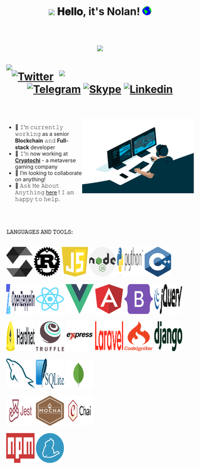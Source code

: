<h1 align="center">
  <img src="https://github.com/crazydevher/crazydevhero/blob/main/Earth.gif" width="24px" style="max-width:100%;">
  𝐇𝐞𝐥𝐥𝐨, it's Nolan!
  <img src="https://github.com/crazydevhero/crazydevhero/blob/main/Earth.gif" width="24px" style="max-width:100%;">
  
  <br /><img src="https://profile-counter.glitch.me/crazydevhero/count.svg" />
  <br />
  <div align=center>
  <img align=left width=420 src="https://github-readme-stats.vercel.app/api?username=crazydevhero&hide=prs&theme=onedark&layout=compact&hide_border=true&show_icons=true" />
  <img align=right width=362 src="https://github-readme-streak-stats.herokuapp.com/?user=crazydevhero&theme=onedark" />
  
  [![Twitter](https://img.shields.io/badge/-Twitter-blue?style=flat&logo=Twitter&logoColor=white)](https://twitter.com/crazydevhero)
  [![Telegram](https://img.shields.io/badge/-Telegram-000?style=flat&logo=Telegram&logoColor=white)](https://t.me/crazydevhero)
  [![Skype](https://img.shields.io/badge/-Skype-grey?style=flat&logo=Skype&logoColor=white)](live:.cid.7117ab74680529ef)
  [![Linkedin](https://img.shields.io/badge/Portfolio-gray?style=flat&logo=appveyor)](https://crazy-dev-hero.netlify.app/)
  </div>

</h1>

<br/>
<br/>
<a target="_blank">
  <img align="right" height="200" width="300" alt="GIF" src="https://github.com/crazydevhero/crazydevhero/blob/main/coder.gif">
</a>

- 🔭 𝙸’𝚖 𝚌𝚞𝚛𝚛𝚎𝚗𝚝𝚕𝚢 𝚠𝚘𝚛𝚔𝚒𝚗𝚐 as a senior **Blockchain** 𝚊𝚗𝚍 **Full-stack** developer
- 🌱 𝙸’𝚖 now working at [**Cryptochi**](https://www.linkedin.com/company/cryptochi) - a metaverse gaming company
- 🤔 I’m looking to collaborate on anything!
- 💬 𝙰𝚜𝚔 𝙼𝚎 𝙰𝚋𝚘𝚞𝚝 𝙰𝚗𝚢𝚝𝚑𝚒𝚗𝚐 [here](https://t.me/crazydevhero/) ! 𝙸 𝚊𝚖 𝚑𝚊𝚙𝚙𝚢 𝚝𝚘 𝚑𝚎𝚕𝚙.


<br/>

#


**𝙻𝙰𝙽𝙶𝚄𝙰𝙶𝙴𝚂 𝙰𝙽𝙳 𝚃𝙾𝙾𝙻𝚂:**  
<br/>
<p>
  <code><img width="14%" height="80px" src="https://github.com/crazydevhero/crazydevhero/blob/main/solidity.svg"></code>
  <code><img width="14%" height="80px" src="https://github.com/crazydevhero/crazydevhero/blob/main/rust.svg"></code>
  <code><img width="14%" height="80px" src="https://github.com/crazydevhero/crazydevhero/blob/main/javascript.svg"></code>
  <code><img width="14%" height="80px" src="https://github.com/crazydevhero/crazydevhero/blob/main/nodejs.svg"></code>
  <code><img width="14%" height="80px" src="https://github.com/crazydevhero/crazydevhero/blob/main/python.svg"></code>
  <code><img width="14%" height="80px" src="https://github.com/crazydevhero/crazydevhero/blob/main/c++.svg"></code>
  <br />
  <br />
  <code><img width="15%" height="80px" src="https://github.com/crazydevhero/crazydevhero/blob/main/openzeppelin.svg"></code>
  <code><img width="15%" height="80px" src="https://github.com/crazydevhero/crazydevhero/blob/main/react.svg"></code>
  <code><img width="15%" height="80px" src="https://github.com/crazydevhero/crazydevhero/blob/main/vue.svg"></code>
  <code><img width="15%" height="80px" src="https://github.com/crazydevhero/crazydevhero/blob/main/angular.svg"></code>
  <code><img width="15%" height="80px" src="https://github.com/crazydevhero/crazydevhero/blob/main/bootstrap.svg"></code>
  <code><img width="15%" height="80px" src="https://github.com/crazydevhero/crazydevhero/blob/main/jquery.svg"></code>
  <br />
  <br />
  <code><img width="15%" height="80px" src="https://github.com/crazydevhero/crazydevhero/blob/main/hardhat.svg"></code>
  <code><img width="15%" height="80px" src="https://github.com/crazydevhero/crazydevhero/blob/main/truffle.svg"></code>
  <code><img width="15%" height="80px" src="https://github.com/crazydevhero/crazydevhero/blob/main/express.svg"></code>
  <code><img width="15%" height="80px" src="https://github.com/crazydevhero/crazydevhero/blob/main/laravel.svg"></code>
  <code><img width="15%" height="80px" src="https://github.com/crazydevhero/crazydevhero/blob/main/codeigniter.svg"></code>
  <code><img width="15%" height="80px" src="https://github.com/crazydevhero/crazydevhero/blob/main/django.svg"></code>
  <br />
  <br />
  <code><img width="15%" height="80px" src="https://github.com/crazydevhero/crazydevhero/blob/main/mysql.svg"></code>
  <code><img width="15%" height="80px" src="https://github.com/crazydevhero/crazydevhero/blob/main/sqlite.svg"></code>
  <code><img width="15%" height="80px" src="https://github.com/crazydevhero/crazydevhero/blob/main/mongodb.svg"></code>
  <br />
  <br />
  <code><img width="15%" height="80px" src="https://github.com/crazydevhero/crazydevhero/blob/main/jest.svg"></code>
  <code><img width="15%" height="80px" src="https://github.com/crazydevhero/crazydevhero/blob/main/mocha.svg"></code>
  <code><img width="15%" height="80px" src="https://github.com/crazydevhero/crazydevhero/blob/main/chai.svg"></code>
  <br />
  <br />
  <code><img width="15%" height="80px" src="https://github.com/crazydevhero/crazydevhero/blob/main/npm.svg"></code>
  <code><img width="15%" height="80px" src="https://github.com/crazydevhero/crazydevhero/blob/main/yarn.svg"></code>
</p>
